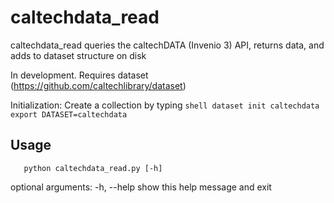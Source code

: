 # caltechdata_read

caltechdata_read queries the caltechDATA (Invenio 3) API, returns data, and adds
to dataset structure on disk

In development.  Requires dataset (https://github.com/caltechlibrary/dataset)

Initialization:
    Create a collection by typing
    ```shell
    dataset init caltechdata
    export DATASET=caltechdata
    ```

## Usage

```shell
   python caltechdata_read.py [-h]
```

optional arguments:
  -h, --help  show this help message and exit

